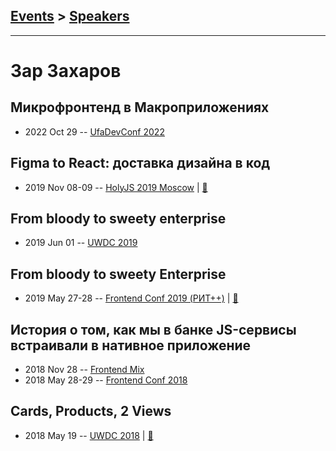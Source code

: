 ## [Events](../README.md) > [Speakers](../speakers.md)
---

# Зар Захаров

## Микрофронтенд в Макроприложениях
- 2022 Oct 29 -- [UfaDevConf 2022](https://youtu.be/LzY7l_l_OU0)    
## Figma to React: доставка дизайна в код
- 2019 Nov 08-09 -- [HolyJS 2019 Moscow](https://www.youtube.com/watch?v=A3CamtT9VBs)  | [:notebook:](https://downloads.ctfassets.net/nn534z2fqr9f/14dQ7m3Vo8FkGLgyXXMc22/a1bbb10feac3a50bfe6682510b29a38c/HolyJs_-_Figma_to_React.pdf)  
## From bloody to sweety enterprise
- 2019 Jun 01 -- [UWDC 2019](https://youtu.be/o99D6zgi31g)    
## From bloody to sweety Enterprise
- 2019 May 27-28 -- [Frontend Conf 2019 (РИТ++)](https://www.youtube.com/watch?v=2FN2A8zYqt0)  | [:notebook:](https://www.dropbox.com/sh/kg71jju3yvj5jqw/AAC16ZpiVLuI6ohgENtl_-N2a/FC.%20%D0%94%D0%B5%D0%BB%D0%B8%2B%D0%9A%D0%B0%D0%BB%D1%8C%D0%BA%D1%83%D1%82%D1%82%D0%B0/28.05/7.From%20bloody%20to%20sweety%20Enterprise_%D0%97%D0%B0%D1%80%20%D0%97%D0%B0%D1%85%D0%B0%D1%80%D0%BE%D0%B2_%D0%B2%D0%B5%D1%80.1.pdf?dl=0)  
## История о том, как мы в банке JS-сервисы встраивали в нативное приложение
- 2018 Nov 28 -- [Frontend Mix](https://youtu.be/RCkqblvwFQo)    
- 2018 May 28-29 -- [Frontend Conf 2018](https://www.youtube.com/watch?v=UBsDKSKZwGs)    
## Cards, Products, 2 Views
- 2018 May 19 -- [UWDC 2018](https://www.youtube.com/watch?v=ZK38enWFN1g)  | [:notebook:](https://2018.uwdc.ru/storage/lectures/presentaions/JYemNJoJAZXQHJ8qL1Z4TOQ61UqzJGlPNLHhYspi.pdf)  
